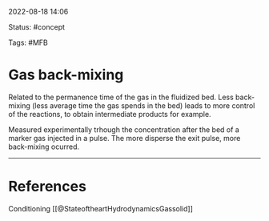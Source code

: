  2022-08-18  14:06

Status: #concept

Tags: #MFB 

# Gas back-mixing

Related to the permanence time of the gas in the fluidized bed. Less back-mixing (less average time the gas spends in the bed) leads to more control of the reactions, to obtain intermediate products for example.

Measured experimentally trhough  the concentration after the bed of a marker gas injected in a pulse. The more disperse the exit pulse, more back-mixing ocurred.



---
# References

Conditioning
[[@StateoftheartHydrodynamicsGassolid]]